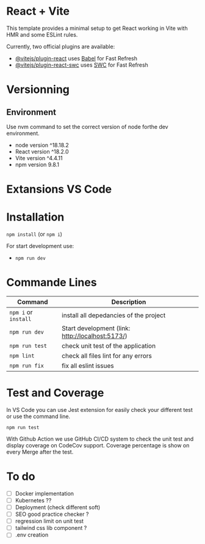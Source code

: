 # React + Vite

This template provides a minimal setup to get React working in Vite with HMR and some ESLint rules.

Currently, two official plugins are available:

- [@vitejs/plugin-react](https://github.com/vitejs/vite-plugin-react/blob/main/packages/plugin-react/README.md) uses [Babel](https://babeljs.io/) for Fast Refresh
- [@vitejs/plugin-react-swc](https://github.com/vitejs/vite-plugin-react-swc) uses [SWC](https://swc.rs/) for Fast Refresh

# Versionning

## Environment

Use nvm command to set the correct version of node forthe dev environment.

- node version ^18.18.2
- React version ^18.2.0
- Vite version ^4.4.11
- npm version 9.8.1

# Extansions VS Code


# Installation

`npm install` (or `npm i`)

For start development use:

- `npm run dev`

# Commande Lines

| Command | Description |
| ------ | ------ |
| `npm i` or `install`| install all depedancies of the project|
| `npm run dev` | Start development (link: [http://localhost:5173/](http://localhost:5173/))|
| `npm run test`| check unit test of the application |
| `npm lint`| check all files lint for any errors |
| `npm run fix`| fix all eslint issues|


# Test and Coverage

In VS Code you can use Jest extension for easily check your different test or use the command line.
    
```
npm run test
```

With Github Action we use GitHub CI/CD system to check the unit test and display coverage on CodeCov support. Coverage percentage is show on every Merge after the test.


# To do

- [ ] Docker implementation
- [ ] Kubernetes ??
- [ ] Deployment (check different soft)
- [ ] SEO good practice checker ?
- [ ] regression limit on unit test
- [ ] tailwind css lib component ?
- [ ] .env creation